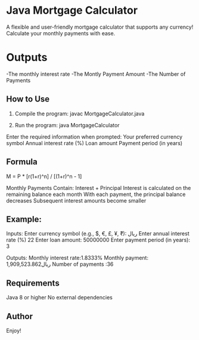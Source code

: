 # Java Mortgage Calculator

A flexible and user-friendly mortgage calculator that supports any currency! Calculate your monthly payments with ease.

# Outputs
-The monthly interest rate
-The Montly Payment Amount
-The Number of Payments

## How to Use
1. Compile the program:
   javac MortgageCalculator.java

2. Run the program:
   java MortgageCalculator

Enter the required information when prompted:
Your preferred currency symbol
Annual interest rate (%)
Loan amount
Payment period (in years)

## Formula
M = P * [r(1+r)^n] / [(1+r)^n - 1]

Monthly Payments Contain: Interest + Principal
Interest is calculated on the remaining balance each month
With each payment, the principal balance decreases
Subsequent interest amounts become smaller

## Example:
Inputs:
Enter currency symbol (e.g., $, €, £, ¥, ₹):
ریال
Enter annual interest rate (%)
22
Enter loan amount:
50000000
Enter payment period (in years):
3

Outputs:
Monthly interest rate:1.8333%
Monthly payment: ریال1,909,523.862
Number of payments :36

## Requirements
Java 8 or higher
No external dependencies

## Author
Enjoy!
